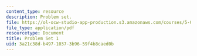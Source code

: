 ```yaml
---
content_type: resource
description: Problem set.
file: https://ol-ocw-studio-app-production.s3.amazonaws.com/courses/5-04-principles-of-inorganic-chemistry-ii-fall-2008/3a21c38db49710373b9659f4b8caed0b_5_04_f08_ps1.pdf
file_type: application/pdf
resourcetype: Document
title: Problem Set 1
uid: 3a21c38d-b497-1037-3b96-59f4b8caed0b
---
```

